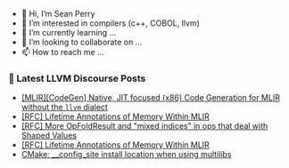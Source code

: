 - 👋 Hi, I’m Sean Perry
- 👀 I’m interested in compilers (c++, COBOL, llvm)
- 🌱 I’m currently learning ...
- 💞️ I’m looking to collaborate on ...
- 📫 How to reach me ...

<!---
s66perry/s66perry is a ✨ special ✨ repository because its `README.md` (this file) appears on your GitHub profile.
You can click the Preview link to take a look at your changes.
--->
### 📕 Latest LLVM Discourse Posts

<!-- DISCOURSE-LLVM:START -->
- [[MLIR][CodeGen] Native, JIT focused &lpar;x86&rpar; Code Generation for MLIR without the `llvm` dialect](https://discourse.llvm.org/t/mlir-codegen-native-jit-focused-x86-code-generation-for-mlir-without-the-llvm-dialect/72870#post_3)
- [[RFC] Lifetime Annotations of Memory Within MLIR](https://discourse.llvm.org/t/rfc-lifetime-annotations-of-memory-within-mlir/72697#post_19)
- [[RFC] More OpFoldResult and &quot;mixed indices&quot; in ops that deal with Shaped Values](https://discourse.llvm.org/t/rfc-more-opfoldresult-and-mixed-indices-in-ops-that-deal-with-shaped-values/72510#post_15)
- [[RFC] Lifetime Annotations of Memory Within MLIR](https://discourse.llvm.org/t/rfc-lifetime-annotations-of-memory-within-mlir/72697#post_18)
- [CMake: __config_site install location when using multilibs](https://discourse.llvm.org/t/cmake-config-site-install-location-when-using-multilibs/72895#post_2)
<!-- DISCOURSE-LLVM:END -->
